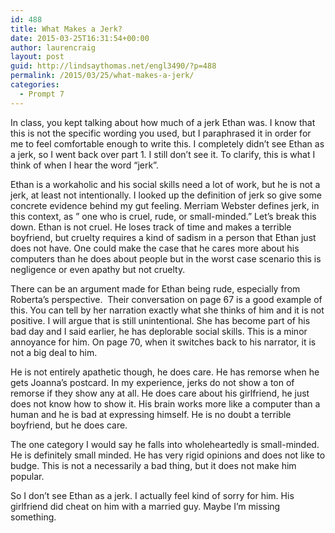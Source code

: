 ```yaml
---
id: 488
title: What Makes a Jerk?
date: 2015-03-25T16:31:54+00:00
author: laurencraig
layout: post
guid: http://lindsaythomas.net/engl3490/?p=488
permalink: /2015/03/25/what-makes-a-jerk/
categories:
  - Prompt 7
---
```

In class, you kept talking about how much of a jerk Ethan was. I know that this is not the specific wording you used, but I paraphrased it in order for me to feel comfortable enough to write this. I completely didn&#8217;t see Ethan as a jerk, so I went back over part 1. I still don&#8217;t see it. To clarify, this is what I think of when I hear the word &#8220;jerk&#8221;.



Ethan is a workaholic and his social skills need a lot of work, but he is not a jerk, at least not intentionally. I looked up the definition of jerk so give some concrete evidence behind my gut feeling. Merriam Webster defines jerk, in this context, as &#8221; one who is cruel, rude, or small-minded.&#8221; Let&#8217;s break this down. Ethan is not cruel. He loses track of time and makes a terrible boyfriend, but cruelty requires a kind of sadism in a person that Ethan just does not have. One could make the case that he cares more about his computers than he does about people but in the worst case scenario this is negligence or even apathy but not cruelty.

There can be an argument made for Ethan being rude, especially from Roberta&#8217;s perspective.  Their conversation on page 67 is a good example of this. You can tell by her narration exactly what she thinks of him and it is not positive. I will argue that is still unintentional. She has become part of his bad day and I said earlier, he has deplorable social skills. This is a minor annoyance for him. On page 70, when it switches back to his narrator, it is not a big deal to him.

He is not entirely apathetic though, he does care. He has remorse when he gets Joanna&#8217;s postcard. In my experience, jerks do not show a ton of remorse if they show any at all. He does care about his girlfriend, he just does not know how to show it. His brain works more like a computer than a human and he is bad at expressing himself. He is no doubt a terrible boyfriend, but he does care.

The one category I would say he falls into wholeheartedly is small-minded. He is definitely small minded. He has very rigid opinions and does not like to budge. This is not a necessarily a bad thing, but it does not make him popular.

So I don&#8217;t see Ethan as a jerk. I actually feel kind of sorry for him. His girlfriend did cheat on him with a married guy. Maybe I&#8217;m missing something.